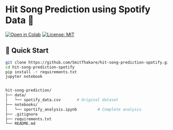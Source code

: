 # Hit Song Prediction using Spotify Data 🎵

[![Open in Colab](https://colab.research.google.com/assets/colab-badge.svg)](https://colab.research.google.com/github/SmitThakare/hit-song-prediction-spotify/)
[![License: MIT](https://img.shields.io/badge/License-MIT-yellow.svg)](https://opensource.org/licenses/MIT)

## 🚀 Quick Start
```bash
git clone https://github.com/SmitThakare/hit-song-prediction-spotify.git
cd hit-song-prediction-spotify
pip install -r requirements.txt
jupyter notebook


hit-song-prediction/
├── data/
│   └── spotify_data.csv       # Original dataset
├── notebooks/
│   └── sportify_analysis.ipynb         # Complete analysis
├── .gitignore
├── requirements.txt
└── README.md
